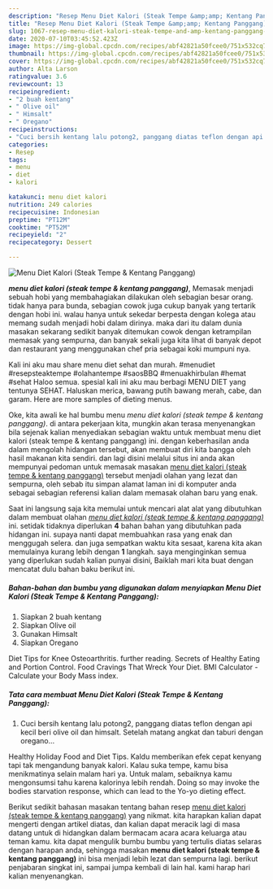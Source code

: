 ```yaml
---
description: "Resep Menu Diet Kalori (Steak Tempe &amp;amp; Kentang Panggang) Lezat"
title: "Resep Menu Diet Kalori (Steak Tempe &amp;amp; Kentang Panggang) Lezat"
slug: 1067-resep-menu-diet-kalori-steak-tempe-and-amp-kentang-panggang-lezat
date: 2020-07-10T03:45:52.423Z
image: https://img-global.cpcdn.com/recipes/abf42821a50fcee0/751x532cq70/menu-diet-kalori-steak-tempe-kentang-panggang-foto-resep-utama.jpg
thumbnail: https://img-global.cpcdn.com/recipes/abf42821a50fcee0/751x532cq70/menu-diet-kalori-steak-tempe-kentang-panggang-foto-resep-utama.jpg
cover: https://img-global.cpcdn.com/recipes/abf42821a50fcee0/751x532cq70/menu-diet-kalori-steak-tempe-kentang-panggang-foto-resep-utama.jpg
author: Alta Larson
ratingvalue: 3.6
reviewcount: 13
recipeingredient:
- "2 buah kentang"
- " Olive oil"
- " Himsalt"
- " Oregano"
recipeinstructions:
- "Cuci bersih kentang lalu potong2, panggang diatas teflon dengan api kecil beri olive oil dan himsalt. Setelah matang angkat dan taburi dengan oregano..."
categories:
- Resep
tags:
- menu
- diet
- kalori

katakunci: menu diet kalori 
nutrition: 249 calories
recipecuisine: Indonesian
preptime: "PT12M"
cooktime: "PT52M"
recipeyield: "2"
recipecategory: Dessert

---
```



![Menu Diet Kalori (Steak Tempe &amp; Kentang Panggang)](https://img-global.cpcdn.com/recipes/abf42821a50fcee0/751x532cq70/menu-diet-kalori-steak-tempe-kentang-panggang-foto-resep-utama.jpg)

<b><i>menu diet kalori (steak tempe &amp; kentang panggang)</i></b>, Memasak menjadi sebuah hobi yang membahagiakan dilakukan oleh sebagian besar orang. tidak hanya para bunda, sebagian cowok juga cukup banyak yang tertarik dengan hobi ini. walau hanya untuk sekedar berpesta dengan kolega atau memang sudah menjadi hobi dalam dirinya. maka dari itu dalam dunia masakan sekarang sedikit banyak ditemukan cowok dengan ketrampilan memasak yang sempurna, dan banyak sekali juga kita lihat di banyak depot dan restaurant yang menggunakan chef pria sebagai koki mumpuni nya.

Kali ini aku mau share menu diet sehat dan murah. #menudiet #resepsteaktempe #olahantempe #saosBBQ #menuakhirbulan #hemat #sehat Haloo semua. spesial kali ini aku mau berbagi MENU DIET yang tentunya SEHAT. Haluskan merica, bawang putih bawang merah, cabe, dan garam. Here are more samples of dieting menus.

Oke, kita awali ke hal bumbu menu <i>menu diet kalori (steak tempe &amp; kentang panggang)</i>. di antara pekerjaan kita, mungkin akan terasa menyenangkan bila sejenak kalian menyediakan sebagian waktu untuk membuat menu diet kalori (steak tempe &amp; kentang panggang) ini. dengan keberhasilan anda dalam mengolah hidangan tersebut, akan membuat diri kita bangga oleh hasil makanan kita sendiri. dan lagi disini melalui situs ini anda akan mempunyai pedoman untuk memasak masakan <u>menu diet kalori (steak tempe &amp; kentang panggang)</u> tersebut menjadi olahan yang lezat dan sempurna, oleh sebab itu simpan alamat laman ini di komputer anda sebagai sebagian referensi kalian dalam memasak olahan baru yang enak.


Saat ini langsung saja kita memulai untuk mencari alat alat yang dibutuhkan dalam membuat olahan <u><i>menu diet kalori (steak tempe &amp; kentang panggang)</i></u> ini. setidak tidaknya diperlukan <b>4</b> bahan bahan yang dibutuhkan pada hidangan ini. supaya nanti dapat membuahkan rasa yang enak dan menggugah selera. dan juga sempatkan waktu kita sesaat, karena kita akan memulainya kurang lebih dengan <b>1</b> langkah. saya menginginkan semua yang diperlukan sudah kalian punyai disini, Baiklah mari kita buat dengan mencatat dulu bahan baku berikut ini.

<!--inarticleads1-->

##### Bahan-bahan dan bumbu yang digunakan dalam menyiapkan Menu Diet Kalori (Steak Tempe &amp; Kentang Panggang):

1. Siapkan 2 buah kentang
1. Siapkan  Olive oil
1. Gunakan  Himsalt
1. Siapkan  Oregano


Diet Tips for Knee Osteoarthritis. further reading. Secrets of Healthy Eating and Portion Control. Food Cravings That Wreck Your Diet. BMI Calculator - Calculate your Body Mass index. 

<!--inarticleads2-->

##### Tata cara membuat Menu Diet Kalori (Steak Tempe &amp; Kentang Panggang):

1. Cuci bersih kentang lalu potong2, panggang diatas teflon dengan api kecil beri olive oil dan himsalt. Setelah matang angkat dan taburi dengan oregano...


Healthy Holiday Food and Diet Tips. Kaldu memberikan efek cepat kenyang tapi tak mengandung banyak kalori. Kalau suka tempe, kamu bisa menikmatinya selain malam hari ya. Untuk malam, sebaiknya kamu mengonsumsi tahu karena kalorinya lebih rendah. Doing so may invoke the bodies starvation response, which can lead to the Yo-yo dieting effect. 

Berikut sedikit bahasan masakan tentang bahan resep <u>menu diet kalori (steak tempe &amp; kentang panggang)</u> yang nikmat. kita harapkan kalian dapat mengerti dengan artikel diatas, dan kalian dapat meracik lagi di masa datang untuk di hidangkan dalam bermacam acara acara keluarga atau teman kamu. kita dapat mengulik bumbu bumbu yang tertulis diatas selaras dengan harapan anda, sehingga masakan <b>menu diet kalori (steak tempe &amp; kentang panggang)</b> ini bisa menjadi lebih lezat dan sempurna lagi. berikut penjabaran singkat ini, sampai jumpa kembali di lain hal. kami harap hari kalian menyenangkan.
